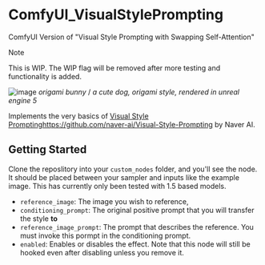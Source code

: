 # ComfyUI_VisualStylePrompting
ComfyUI Version of "Visual Style Prompting with Swapping Self-Attention"

> [!NOTE]  
> This is WIP. The WIP flag will be removed after more testing and functionality is added.

![image](https://github.com/ExponentialML/ComfyUI_VisualStylePrompting/assets/59846140/45a2e03a-791c-4b45-bbf1-4adaae7d837b)
*origami bunny* / *a cute dog, origami style, rendered in unreal engine 5*

Implements the very basics of [Visual Style Prompting](https://github.com/naver-ai/Visual-Style-Prompting)https://github.com/naver-ai/Visual-Style-Prompting by Naver AI.

## Getting Started

Clone the reposlitory into your `custom_nodes` folder, and you'll see the node. It should be placed between your sampler and inputs like the example image.
This has currently only been tested with 1.5 based models.

- `reference_image`: The image you wish to reference,
- `conditioning_prompt`: The original positive prompt that you will transfer the style **to**
- `reference_image_prompt`: The prompt that describes the reference. You must invoke this pormpt in the conditioning prompt.
- `enabled`: Enables or disables the effect. Note that this node will still be hooked even after disabling unless you remove it.
